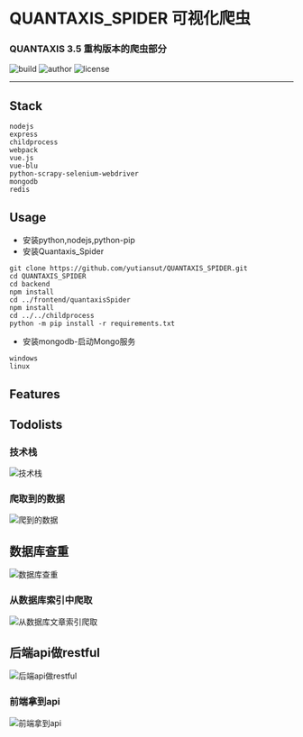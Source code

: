 # QUANTAXIS_SPIDER 可视化爬虫
### QUANTAXIS 3.5 重构版本的爬虫部分
![build](https://img.shields.io/badge/Build-passing-green.svg)
![author](https://img.shields.io/badge/Powered%20by-%20%20yutiansut-red.svg)
![license](https://img.shields.io/badge/License-%20MIT-brightgreen.svg)


-------------
## Stack
```
nodejs
express
childprocess
webpack
vue.js
vue-blu
python-scrapy-selenium-webdriver
mongodb
redis
```
## Usage
* 安装python,nodejs,python-pip
* 安装Quantaxis_Spider
```
git clone https://github.com/yutiansut/QUANTAXIS_SPIDER.git
cd QUANTAXIS_SPIDER
cd backend
npm install
cd ../frontend/quantaxisSpider
npm install
cd ../../childprocess
python -m pip install -r requirements.txt
```
* 安装mongodb-启动Mongo服务
```
windows
linux
```

## Features

## Todolists


### 技术栈
![技术栈](https://github.com/yutiansut/QUANTAXIS_SPIDER/blob/dev-visualCraw/todo.png)
### 爬取到的数据
![爬到的数据](https://github.com/yutiansut/QUANTAXIS_SPIDER/blob/dev-front-back-Craw/pic/craw.png)
## 数据库查重
![数据库查重](https://github.com/yutiansut/QUANTAXIS_SPIDER/blob/dev-front-back-Craw/pic/findsame.png)
### 从数据库索引中爬取
![从数据库文章索引爬取](https://github.com/yutiansut/QUANTAXIS_SPIDER/blob/dev-front-back-Craw/pic/getfromdatabase.png)
## 后端api做restful
![后端api做restful](https://github.com/yutiansut/QUANTAXIS_SPIDER/blob/dev-front-back-Craw/pic/backend-restful.png)
### 前端拿到api
![前端拿到api](https://github.com/yutiansut/QUANTAXIS_SPIDER/blob/dev-front-back-Craw/pic/front-getapi.png)